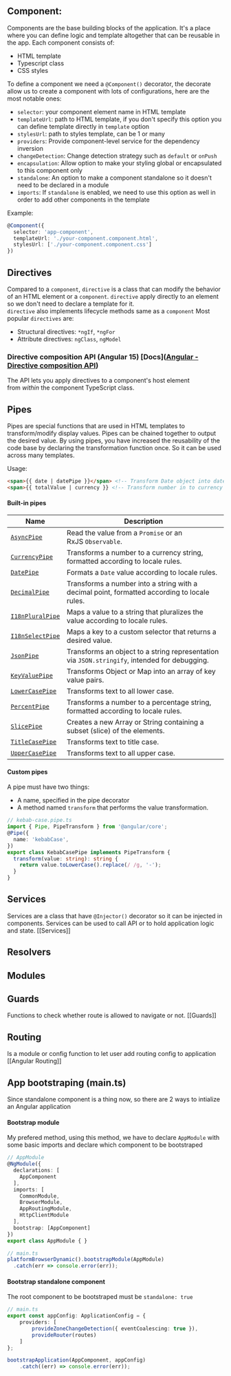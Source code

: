## Component:

Components are the base building blocks of the application. It's a place where you can define logic and template altogether that can be reusable in the app. 
Each component consists of:

- HTML template
- Typescript class
- CSS styles

To define a component we need a `@Component()` decorator, the decorate allow us to create a component with lots of configurations, here are the most notable ones:

- `selector`: your component element name in HTML template
- `templateUrl`: path to HTML template, if you don't specify this option you can define template directly in `template` option
- `stylesUrl`: path to styles template, can be 1 or many
- `providers`: Provide component-level service for the dependency inversion
- `changeDetection`: Change detection strategy such as `default` or `onPush`
- `encapsulation`: Allow option to make your styling global or encapsulated to this component only
- `standalone`: An option to make a component standalone so it doesn't need to be declared in a module
- `imports`: If `standalone` is enabled, we need to use this option as well in order to add other components in the template

Example:

```typescript
@Component({
  selector: 'app-component',
  templateUrl: './your-component.component.html',
  stylesUrl: ['./your-component.component.css']
})
```

## Directives

Compared to a `component`, `directive` is a class that can modify the behavior of an HTML element or a `component`.
`directive` apply directly to an element so we don't need to declare a template for it.  
`directive` also implements lifecycle methods same as a `component`
Most popular `directives` are:

- Structural directives: `*ngIf`, `*ngFor`
- Attribute directives: `ngClass`, `ngModel`

### Directive composition API (Angular 15) [Docs]([Angular - Directive composition API](https://angular.io/guide/directive-composition-api#directive-composition-api))

The API lets you apply directives to a component's host element from _within_ the component TypeScript class.

## Pipes

Pipes are special functions that are used in HTML templates to transform/modify display values.
Pipes can be chained together to output the desired value.
By using pipes, you have increased the reusability of the code base by declaring the transformation function once. So it can be used across many templates.

Usage:

```html
<span>{{ date | datePipe }}</span> <!-- Transform Date object into date string -->
<span>{{ totalValue | currency }} <!-- Transform number in to currency string -->
```

#### Built-in pipes
| Name                                                              | Description                                                                                   |
| ----------------------------------------------------------------- | --------------------------------------------------------------------------------------------- |
| [`AsyncPipe`](https://angular.dev/api/common/AsyncPipe)           | Read the value from a `Promise` or an RxJS `Observable`.                                      |
| [`CurrencyPipe`](https://angular.dev/api/common/CurrencyPipe)     | Transforms a number to a currency string, formatted according to locale rules.                |
| [`DatePipe`](https://angular.dev/api/common/DatePipe)             | Formats a `Date` value according to locale rules.                                             |
| [`DecimalPipe`](https://angular.dev/api/common/DecimalPipe)       | Transforms a number into a string with a decimal point, formatted according to locale rules.  |
| [`I18nPluralPipe`](https://angular.dev/api/common/I18nPluralPipe) | Maps a value to a string that pluralizes the value according to locale rules.                 |
| [`I18nSelectPipe`](https://angular.dev/api/common/I18nSelectPipe) | Maps a key to a custom selector that returns a desired value.                                 |
| [`JsonPipe`](https://angular.dev/api/common/JsonPipe)             | Transforms an object to a string representation via `JSON.stringify`, intended for debugging. |
| [`KeyValuePipe`](https://angular.dev/api/common/KeyValuePipe)     | Transforms Object or Map into an array of key value pairs.                                    |
| [`LowerCasePipe`](https://angular.dev/api/common/LowerCasePipe)   | Transforms text to all lower case.                                                            |
| [`PercentPipe`](https://angular.dev/api/common/PercentPipe)       | Transforms a number to a percentage string, formatted according to locale rules.              |
| [`SlicePipe`](https://angular.dev/api/common/SlicePipe)           | Creates a new Array or String containing a subset (slice) of the elements.                    |
| [`TitleCasePipe`](https://angular.dev/api/common/TitleCasePipe)   | Transforms text to title case.                                                                |
| [`UpperCasePipe`](https://angular.dev/api/common/UpperCasePipe)   | Transforms text to all upper case.                                                            |

#### Custom pipes

A pipe must have two things:

- A name, specified in the pipe decorator
- A method named `transform` that performs the value transformation.

```typescript
// kebab-case.pipe.ts
import { Pipe, PipeTransform } from '@angular/core';
@Pipe({
  name: 'kebabCase',
})
export class KebabCasePipe implements PipeTransform {
  transform(value: string): string {
    return value.toLowerCase().replace(/ /g, '-');
  }
}
```

## Services
Services are a class that have `@Injector()` decorator so it can be injected in components.
Services can be used to call API or to hold application logic and state.
[[Services]]
## Resolvers
## Modules

## Guards
Functions to check whether route is allowed to navigate or not.
[[Guards]]
## Routing
Is a module or config function to let user add routing config to application
[[Angular Routing]]

## App bootstraping (main.ts)
Since standalone component is a thing now, so there are 2 ways to intialize an Angular application
#### Bootstrap module

My prefered method, using this method, we have to declare `AppModule` with some basic imports and declare which component to be bootstraped
```typescript
// AppModule
@NgModule({
  declarations: [
    AppComponent
  ],
  imports: [
    CommonModule,
    BrowserModule,
    AppRoutingModule,
    HttpClientModule
  ],
  bootstrap: [AppComponent]
})
export class AppModule { }

// main.ts
platformBrowserDynamic().bootstrapModule(AppModule)
  .catch(err => console.error(err));
```
#### Bootstrap standalone component

The root component to be bootstraped must be `standalone: true`
```typescript
// main.ts
export const appConfig: ApplicationConfig = {
	providers: [
		provideZoneChangeDetection({ eventCoalescing: true }),
		provideRouter(routes)
	]
};

bootstrapApplication(AppComponent, appConfig)
	.catch((err) => console.error(err));
```